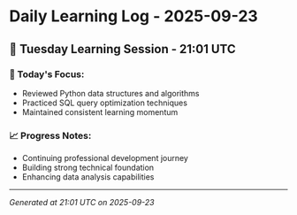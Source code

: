 # Daily Learning Log - 2025-09-23

## 📅 Tuesday Learning Session - 21:01 UTC

### 🎯 Today's Focus:
- Reviewed Python data structures and algorithms
- Practiced SQL query optimization techniques
- Maintained consistent learning momentum

### 📈 Progress Notes:
- Continuing professional development journey
- Building strong technical foundation
- Enhancing data analysis capabilities

---
*Generated at 21:01 UTC on 2025-09-23*
